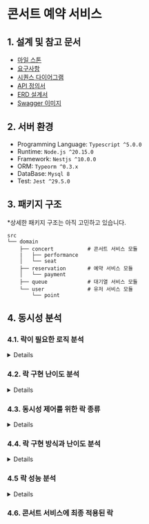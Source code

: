 # 콘서트 예약 서비스

## 1. 설계 및 참고 문서
- [마일 스톤](https://github.com/users/dbwogus94/projects/3)
- [요구사항](docs/1-요구사항.md)
- [시퀀스 다이어그램](docs/2-시퀀스다이어그램.md)
- [API 정의서](docs/3-API-정의서.md)
- [ERD 설계서](docs/4-ERD-정의서.md)
- [Swagger 이미지](docs/swagger.png)


## 2. 서버 환경
- Programming Language: `Typescript ^5.0.0`
- Runtime: `Node.js ^20.15.0`
- Framework: `Nestjs ^10.0.0`
- ORM: `Typeorm ^0.3.x`
- DataBase: `Mysql 8`
- Test: `Jest ^29.5.0`


## 3. 패키지 구조
*상세한 패키지 구조는 아직 고민하고 있습니다.
```
src
└── domain
    ├── concert           # 콘서트 서비스 모듈
    |   ├── performance
    │   └── seat           
    ├── reservation       # 예약 서비스 모듈
    │   └── payment
    ├── queue             # 대기열 서비스 모듈
    └── user              # 유저 서비스 모듈
        └── point         
```


## 4. 동시성 분석

### 4.1. 락이 필요한 로직 분석

<details>

</details>


### 4.2. 락 구현 난이도 분석

<details>

</details>


### 4.3. 동시성 제어를 위한 락 종류
<details>

</details>


### 4.4. 락 구현 방식과 난이도 분석
<details>

</details>


### 4.5 락 성능 분석
<details>

</details>


### 4.6. 콘서트 서비스에 최종 적용된 락
